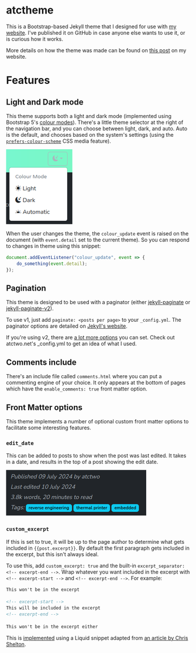 # atctheme

This is a Bootstrap-based Jekyll theme that I designed for use with [my website](atctwo.net).  I've published it on GitHub in case anyone else wants to use it, or is curious how it works.

More details on how the theme was made can be found on [this post](https://atctwo.net/posts/2023/05/18/new-site.html) on my website.

# Features

## Light and Dark mode
This theme supports both a light and dark mode (implemented using Bootstrap 5's [colour modes](https://getbootstrap.com/docs/5.3/customize/color-modes/)).  There's a little theme selector at the right of the navigation bar, and you can choose between light, dark, and auto.  Auto is the default, and chooses based on the system's settings (using the [`prefers-colour-scheme`](https://developer.mozilla.org/en-US/docs/Web/CSS/@media/prefers-color-scheme) CSS media feature).

![alt text](extras/theme_selector.png)

When the user changes the theme, the `colour_update` event is raised on the document (with `event.detail` set to the current theme).  So you can respond to changes in theme using this snippet:
```js
document.addEventListener("colour_update", event => {
    do_something(event.detail);
});
```

## Pagination

This theme is designed to be used with a paginator (either [jekyll-paginate](https://github.com/jekyll/jekyll-paginate) or [jekyll-paginate-v2](https://github.com/sverrirs/jekyll-paginate-v2)).

To use v1, just add `paginate: <posts per page>` to your `_config.yml`.  The paginator options are detailed on [Jekyll's website](https://jekyllrb.com/docs/pagination/).

If you're using v2, there are [a lot more options](https://github.com/sverrirs/jekyll-paginate-v2/blob/master/README-GENERATOR.md) you can set.  Check out atctwo.net's _config.yml to get an idea of what I used.

## Comments include
There's an include file called `comments.html` where you can put a commenting engine of your choice.  It only appears at the bottom of pages which have the `enable_comments: true` front matter option.

## Front Matter options
This theme implements a number of optional custom front matter options to facilitate some interesting features.

### `edit_date`
This can be added to posts to show when the post was last edited.  It takes in a date, and results in the top of a post showing the edit date.

![Screenshot of a post showing an edit date](extras/edit_date.png)

### `custom_excerpt`
If this is set to true, it will be up to the page author to determine what gets included in `{{post.excerpt}}`.  By default the first paragraph gets included in the excerpt, but this isn't always ideal.

To use this, add `custom_excerpt: true` and the built-in `excerpt_separator: <!-- excerpt-end -->`.  Wrap whatever you want included in the excerpt with `<!-- excerpt-start -->` and `<!-- excerpt-end -->`.  For example:

```markdown
This won't be in the excerpt

<!-- excerpt-start -->
This will be included in the excerpt
<!-- excerpt-end -->

This won't be in the excerpt either
```

This is [implemented](https://github.com/atctwo/atctheme/blob/main/_includes/posts.html#L28-L33) using a Liquid snippet adapted from [an article by Chris Shelton](https://cjshelton.github.io/blog/2019/05/27/customising-jekyll-excerpt-start.html).